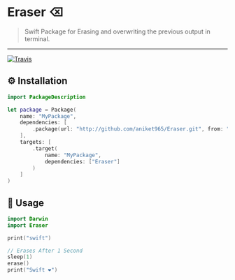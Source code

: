 # Eraser ⌫

> Swift Package for Erasing and overwriting the previous output in terminal.
----

[![Travis](https://img.shields.io/travis/Aniket965/Eraser.svg?style=for-the-badge)](https://travis-ci.org/Aniket965/Eraser)

## ⚙️ Installation
```swift
import PackageDescription

let package = Package(
    name: "MyPackage",
    dependencies: [
        .package(url: "http://github.com/aniket965/Eraser.git", from: "1.0.1")
    ],
    targets: [
        .target(
            name: "MyPackage",
            dependencies: ["Eraser"]
        )
    ]
)
```
## 📗 Usage
```swift
import Darwin
import Eraser

print("swift")

// Erases After 1 Second
sleep(1)
erase()
print("Swift ❤️")
```
